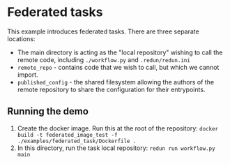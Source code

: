 # Federated tasks

This example introduces federated tasks. There are three separate locations:

* The main directory is acting as the "local repository" wishing to call the remote code,
including `./workflow.py` and `.redun/redun.ini`
* `remote_repo` - contains code that we wish to call, but which we cannot import.
* `published_config` - the shared filesystem allowing the authors of the remote repository
to share the configuration for their entrypoints.

## Running the demo

1. Create the docker image. Run this at the root of the repository: `docker build -t federated_image_test -f ./examples/federated_task/Dockerfile .`
2. In this directory, run the task local repository: `redun run workflow.py main`
